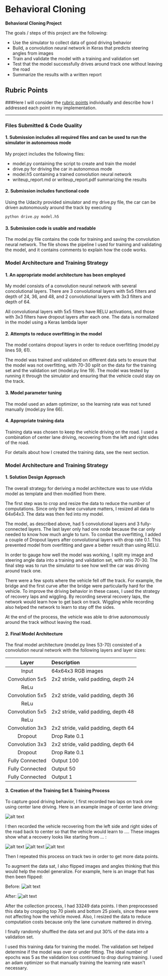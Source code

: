 # **Behavioral Cloning** 

**Behavioral Cloning Project**

The goals / steps of this project are the following:
* Use the simulator to collect data of good driving behavior
* Build, a convolution neural network in Keras that predicts steering angles from images
* Train and validate the model with a training and validation set
* Test that the model successfully drives around track one without leaving the road
* Summarize the results with a written report


[//]: # (Image References)

[image1]: ./data/center1.jpg "Centre view"
[image2]: ./data/recovery1.jpg "Recovery From the Left"
[image3]: ./data/recovery2.jpg "Recovery From the Left"
[image4]: ./data/recovery3.jpg "Recovery From the Left"
[image5]: ./data/flipped1.jpg "Before Flipping"
[image6]: ./data/flipped2.jpg "After Flipping"

## Rubric Points
###Here I will consider the [rubric points](https://review.udacity.com/#!/rubrics/432/view) individually and describe how I addressed each point in my implementation.  

---
### Files Submitted & Code Quality

#### 1. Submission includes all required files and can be used to run the simulator in autonomous mode

My project includes the following files:
* model.py containing the script to create and train the model
* drive.py for driving the car in autonomous mode
* model.h5 containing a trained convolution neural network 
* writeup_report.md or writeup_report.pdf summarizing the results

#### 2. Submission includes functional code
Using the Udacity provided simulator and my drive.py file, the car can be driven autonomously around the track by executing 
```sh
python drive.py model.h5
```

#### 3. Submission code is usable and readable

The model.py file contains the code for training and saving the convolution neural network. The file shows the pipeline I used for training and validating the model, and it contains comments to explain how the code works.

### Model Architecture and Training Strategy

#### 1. An appropriate model architecture has been employed

My model consists of a convolution neural network with several concolutional layers. There are 3 convolutional layers with 5x5 filters and depth of 24, 36, and 48, and 2 convolutional layers with 3x3 filters and depth of 64.  

All convolutional layers with 5x5 filters have RELU activations, and those with 3x3 filters have dropout layers after each one. The data is normalized in the model using a Keras lambda layer

#### 2. Attempts to reduce overfitting in the model

The model contains dropout layers in order to reduce overfitting (model.py lines 59, 61). 

The model was trained and validated on different data sets to ensure that the model was not overfitting, with 70-30 split on the data for the training set and the validation set (model.py line 19). The model was tested by running it through the simulator and ensuring that the vehicle could stay on the track.

#### 3. Model parameter tuning

The model used an adam optimizer, so the learning rate was not tuned manually (model.py line 66).

#### 4. Appropriate training data

Training data was chosen to keep the vehicle driving on the road. I used a combination of center lane driving, recovering from the left and right sides of the road.

For details about how I created the training data, see the next section. 

### Model Architecture and Training Strategy

#### 1. Solution Design Approach

The overall strategy for deriving a model architecture was to use nVidia model as template and then modified from there.

The first step was to crop and resize the data to reduce the number of computations. Since only the lane curvature matters, I resized all data to 64x64x3. The data was then fed into my model.

The model, as described above, had 5 convolutional layers and 3 fully-connected layers. The last layer only had one node because the car only needed to know how much angle to turn. To combat the overfitting, I added a couple of Dropout layers after convolutional layers with drop rate 0.1. This prevented model from overfitting and gave a better result than using RELU.

In order to gauge how well the model was working, I split my image and steering angle data into a training and validation set, with ratio 70-30. The final step was to run the simulator to see how well the car was driving around track one. 

There were a few spots where the vehicle fell off the track. For example, the bridge and the first curve after the bridge were particularlly hard for the vehicle. To improve the driving behavior in these cases, I used the strategy of recovery laps and wiggling. By recording several recovery laps, the network would learn how to get back on track. Wiggling while recording also helped the network to learn to stay off the sides.

At the end of the process, the vehicle was able to drive autonomously around the track without leaving the road.

#### 2. Final Model Architecture

The final model architecture (model.py lines 53-70) consisted of a convolution neural network with the following layers and layer sizes:

| Layer                 | Description                         |
|:---------------------:|:------------------------------------|
| Input                 | 64x64x3 RGB images                  |
| Convolution 5x5       | 2x2 stride, valid padding, depth 24 |
| ReLu                  |                                     |
| Convolution 5x5       | 2x2 stride, valid padding, depth 36 |
| ReLu                  |                                     |
| Convolution 5x5       | 2x2 stride, valid padding, depth 48 |
| ReLu                  |                                     |
| Convolution 3x3       | 2x2 stride, valid padding, depth 64 |
| Dropout               | Drop Rate 0.1                       |
| Convolution 3x3       | 2x2 stride, valid padding, depth 64 |
| Dropout               | Drop Rate 0.1                       |
| Fully Connected       | Output 100                          |
| Fully Connected       | Output 50                           |
| Fully Connected       | Output 1                            |

#### 3. Creation of the Training Set & Training Process

To capture good driving behavior, I first recorded two laps on track one using center lane driving. Here is an example image of center lane driving:

![alt text][image1]

I then recorded the vehicle recovering from the left side and right sides of the road back to center so that the vehicle would learn to .... These images show what a recovery looks like starting from ... :

![alt text][image2]
![alt text][image3]
![alt text][image4]

Then I repeated this process on track two in order to get more data points.

To augment the data sat, I also flipped images and angles thinking that this would help the model generalize. For example, here is an image that has then been flipped:

Before:
![alt text][image5]

After:
![alt text][image6]

After the collection process, I had 33249 data points. I then preprocessed this data by cropping top 70 pixels and bottom 25 pixels, since these were not affecting how the vehicle moved. Also, I resized the data to reduce computation costs because only the lane curvature mattered in driving.


I finally randomly shuffled the data set and put 30% of the data into a validation set. 

I used this training data for training the model. The validation set helped determine if the model was over or under fitting. The ideal number of epochs was 5 as the validation loss continued to drop during training. I used an adam optimizer so that manually training the learning rate wasn't necessary.
